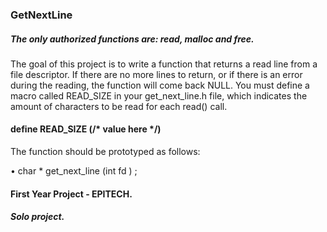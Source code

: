 ### GetNextLine

##### The only authorized functions are: read, malloc and free.

The goal of this project is to write a function that returns a read line from a file descriptor.
If there are no more lines to return, or if there is an error during the reading, the function will come back
NULL.
You must define a macro called READ_SIZE in your get_next_line.h file, which indicates the amount of
characters to be read for each read() call.
#### define READ_SIZE (/* value here */)


The function should be prototyped as follows:

• char * get_next_line (int fd ) ;


#### First Year Project - EPITECH.
##### Solo project.
